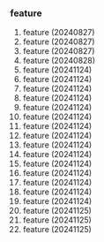 ### feature

1. feature (20240827)
2. feature (20240827)
3. feature (20240827)
4. feature (20240828)
5. feature (20241124)
6. feature (20241124)
7. feature (20241124)
8. feature (20241124)
9. feature (20241124)
10. feature (20241124)
11. feature (20241124)
12. feature (20241124)
13. feature (20241124)
14. feature (20241124)
15. feature (20241124)
16. feature (20241124)
17. feature (20241124)
18. feature (20241124)
19. feature (20241124)
21. feature (20241125)
22. feature (20241125)
23. feature (20241125)